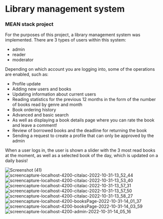 # Library management system
<h3>MEAN stack project</h3>

For the purposes of this project, a library management system was implemented. There are 3 types of users within this system:
<ul>
<li>admin</li>
<li>reader</li>
<li>moderator</li>
</ul>
Depending on which account you are logging into, some of the operations are enabled, such as:
<ul>
<li>Profile update</li>
<li>Adding new users and books</li>
<li>Updating information about current users</li>
<li>Reading statistics for the previous 12 months in the form of the number of books read by genre and month</li>
<li>Book ordering history</li>
<li>Advanced and basic search</li>
<li>As well as displaying a book details page where you can rate the book and leave a comment!</li>
<li>Review of borrowed books and the deadline for returning the book</li>
<li>Sending a request to create a profile that can only be approved by the admin</li>
</ul>
When a user logs in, the user is shown a slider with the 3 most read books at the moment, as well as a selected book of the day, which is updated on a daily basis!



![Screenshot (41)](https://user-images.githubusercontent.com/92127059/199014987-50d49887-dcec-4796-a3ee-927dd9f15ca5.png)
![screencapture-localhost-4200-citalac-2022-10-31-13_52_44](https://user-images.githubusercontent.com/92127059/199015021-ee0fcb58-a302-4a44-bc99-84e322383cec.png)
![screencapture-localhost-4200-citalac-2022-10-31-13_53_40](https://user-images.githubusercontent.com/92127059/199015039-e85dd7da-a369-4f01-b011-a2defeaabddb.png)
![screencapture-localhost-4200-citalac-2022-10-31-13_57_31](https://user-images.githubusercontent.com/92127059/199015049-f8a9ed85-27e2-4f6c-ab46-b4a9ce0e08ee.png)
![screencapture-localhost-4200-citalac-2022-10-31-13_57_50](https://user-images.githubusercontent.com/92127059/199015067-87ad3e96-f658-4d5a-95a8-8f08839b466c.png)
![screencapture-localhost-4200-citalac-2022-10-31-13_58_27](https://user-images.githubusercontent.com/92127059/199015083-6ef51f3c-aa56-45ea-ad4d-610820070e6a.png)
![screencapture-localhost-4200-booksPage-2022-10-31-14_01_37](https://user-images.githubusercontent.com/92127059/199015105-f03d4a24-77a3-42a1-bed6-af18a70f9e67.png)
![screencapture-localhost-4200-booksPage-2022-10-31-14_03_59](https://user-images.githubusercontent.com/92127059/199015136-b2f939e5-ac6b-4468-8b29-c1bb7124cc78.png)
![screencapture-localhost-4200-admin-2022-10-31-14_05_16](https://user-images.githubusercontent.com/92127059/199015150-85ed244b-c609-4fdc-834e-0aa079802cae.png)
